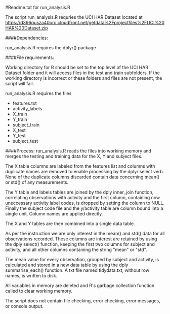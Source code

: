 #Readme.txt for run_analysis.R

The script run_analysis.R requries the UCI HAR Dataset located at
https://d396qusza40orc.cloudfront.net/getdata%2Fprojectfiles%2FUCI%20HAR%20Dataset.zip

####Dependencies: 

run_analysis.R requires the dplyr() package

####File requirements:

Working directory for R should be set to the top level of the UCI HAR Dataset folder and it will access files in the test and train subfolders. If the working directory is incorrect or these folders and files are not present, the script will fail.

run_analysis.R requires the files
- features.txt
- activity_labels
- X_train
- Y_train
- subject_train
- X_test
- Y_test
- subject_test

####Process:
run_analysis.R reads the files into working memory and merges the testing and training data for the X, Y and subject files.

The X table columns are labeled from the features list and columns with duplicate names are removed to enable processing by the dplyr select verb. None of the duplicate columns discarded contain data concerning mean() or std() of any measurements.

The Y table and labels tables are joined by the dply inner_join function, correlating observations with activity and the first column, containing now uneccessary activity label codes, is dropped by setting the column to NULL. Finally the subject code file and the y/activity table are column bound into a single unit. Column names are applied directly.

The X and Y tables are then combined into a single data table. 

As per the instruction we are only interest in the mean() and std() data for all observations recorded. These columns are interest are retained by using the dply select() function, keeping the first two columns for subject and activity, and all other columns containing the string "mean" or "std".

The mean value for every observation, grouped by subject and activity, is calculated and stored in a new data table by using the dply summarise_each() function. A txt file named tidydata.txt, without row names, is written to disk.

All variables in memory are deleted and R's garbage collection function called to clear working memory.

The script does not contain file checking, error checking, error messages, or console output.